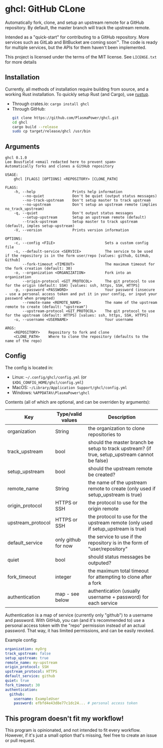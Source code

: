 # ghcl: GitHub CLone

Automatically fork, clone, and setup an upstream remote for a GitHub repository. By default, the master branch will track the upstream remote.

Intended as a "quick-start" for contributing to a GitHub repository.
More services such as GitLab and BitBucket are coming soon™. The code is ready for multiple services, but the APIs for them haven't been implemented.

This project is licensed under the terms of the MIT license. See `LICENSE.txt` for more details

## Installation

Currently, all methods of installation require building from source, and a working Rust installation.
To quickly setup Rust (and Cargo), use [rustup](https://rustup.rs).

- Through crates.io: `cargo install ghcl`
- Through GitHub:
  ```sh
  git clone https://github.com/PlasmaPower/ghcl.git
  cd ghcl
  cargo build --release
  sudo cp target/release/ghcl /usr/bin
  ```

## Arguments

```
ghcl 0.1.0
Lee Bousfield <email redacted here to prevent spam>
Automatically forks and clones a GitHub repository

USAGE:
    ghcl [FLAGS] [OPTIONS] <REPOSITORY> [CLONE_PATH]

FLAGS:
    -h, --help                 Prints help information
        --no-quiet             Don't be quiet (output status messages)
        --no-track-upstream    Don't setup master to track upstream
        --no-upstream          Don't setup an upstream remote (implies no_track_upstream)
    -q, --quiet                Don't output status messages
        --setup-upstream       Setup an upstream remote (default)
        --track-upstream       Setup master to track upstream (default, imples setup-upstream)
    -V, --version              Prints version information

OPTIONS:
    -c, --config <FILE>                       Sets a custom config file
    -s, --default-service <SERVICE>           The service to be used if the repository is in the form user/repo [values: github, GitHub, Github]
        --fork-timeout <TIMEOUT>              The maximum timeout for the fork creation (default: 30)
    -o, --organization <ORGANIZATION>         Fork into an organization
        --origin-protocol <GIT_PROTOCOL>      The git protocol to use for the origin (default: SSH) [values: ssh, https, SSH, HTTPS]
    -p, --password <PASSWORD>                 Your password (insecure - use a personal access token and put it in your config, or input your password when prompted)
        --remote-name <REMOTE_NAME>           The name of the upstream remote to create (default: "upstream")
        --upstream-protocol <GIT_PROTOCOL>    The git protocol to use for the upstream (default: HTTPS) [values: ssh, https, SSH, HTTPS]
    -u, --username <USERNAME>                 Your username

ARGS:
    <REPOSITORY>    Repository to fork and clone
    <CLONE_PATH>    Where to clone the repository (defaults to the name of the repo)
```

## Config

The config is located in:

- Linux: `~/.config/ghcl/config.yml` (or `$XDG_CONFIG_HOME/ghcl/config.yml`)
- MacOS: `~/Library/Application Support/ghcl/config.yml`
- Windows: `%APPDATA%\PlasmaPower\ghcl`

Contents (all of which are optional, and can be overriden by arguments):

| Key               | Type/valid values   | Description                                                                                    |
|-------------------|---------------------|------------------------------------------------------------------------------------------------|
| organization      | String              | the organization to clone repositories to                                                      |
| track_upstream    | bool                | should the master branch be setup to track upstream? (if true, setup_upstream cannot be false) |
| setup_upstream    | bool                | should the upstream remote be created?                                                         |
| remote_name       | String              | the name of the upstream remote to create (only used if setup_upstream is true)                |
| origin_protocol   | HTTPS or SSH        | the protocol to use for the origin remote                                                      |
| upstream_protocol | HTTPS or SSH        | the protocol to use for the upstream remote (only used if setup_upstream is true)              |
| default_service   | only github for now | the service to use if the repository is in the form of "user/repository"                       |
| quiet             | bool                | should status messages be outputed?                                                            |
| fork_timeout      | integer             | the maximum total timeout for attempting to clone after a fork                                 |
| authentication    | map - see below     | authentication (usually username + password) for each service                                  |

Authentication is a map of service (currently only "github") to a username and password.
With GitHub, you can (and it's recommended to) use a personal access token with the "repo" permission instead of an actual password.
That way, it has limited permissions, and can be easily revoked.

Example config:

```yaml
organization: myOrg
track_upstream: false
setup_upstream: true
remote_name: my-upstream
origin_protocol: SSH
upstream_protocol: HTTPS
default_service: github
quiet: true
fork_timeout: 30
authentication:
  github:
    username: ExampleUser
    password: efbfd4e43d8e77c1dc24... # personal access token
```

## This program doesn't fit my workflow!

This program is opinionated, and not intended to fit every workflow.
However, if it's just a small option that's missing, feel free to create an issue or pull request.
